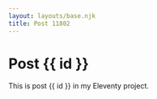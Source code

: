 ```yaml
---
layout: layouts/base.njk
title: Post 11802
---
```


# Post {{ id }}

This is post {{ id }} in my Eleventy project.
